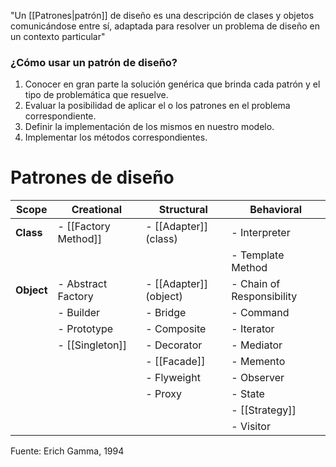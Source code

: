"Un [[Patrones|patrón]] de diseño es una descripción de clases y objetos comunicándose entre sí, adaptada para resolver un problema de diseño en un contexto particular" 

### ¿Cómo usar un patrón de diseño?
1. Conocer en gran parte la solución genérica que brinda cada patrón y el tipo de problemática que resuelve.
2. Evaluar la posibilidad de aplicar el o los patrones en el problema correspondiente.
3. Definir la implementación de los mismos en nuestro modelo.
4. Implementar los métodos correspondientes.

# Patrones de diseño
| Scope      | Creational          | Structural            | Behavioral                |
|------------|---------------------|-----------------------|---------------------------|
| **Class**  | - [[Factory Method]]| - [[Adapter]] (class) | - Interpreter             |
|            |                     |                       | - Template Method         |
| **Object** | - Abstract Factory  | - [[Adapter]] (object)| - Chain of Responsibility |
|            | - Builder           | - Bridge              | - Command                 |
|            | - Prototype         | - Composite           | - Iterator                |
|            | - [[Singleton]]     | - Decorator           | - Mediator                |
|            |                     | - [[Facade]]          | - Memento                 |
|            |                     | - Flyweight           | - Observer                |
|            |                     | - Proxy               | - State                   |
|            |                     |                       | - [[Strategy]]                |
|            |                     |                       | - Visitor                 |

Fuente: Erich Gamma, 1994

